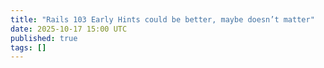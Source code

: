```yaml
---
title: "Rails 103 Early Hints could be better, maybe doesn’t matter"
date: 2025-10-17 15:00 UTC
published: true
tags: []
---
```




<blockquote markdown="1">



</blockquote>
